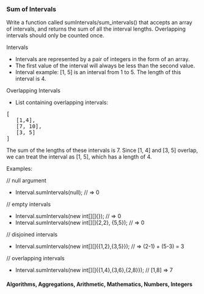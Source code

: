 ### Sum of Intervals

<p> Write a function called sumIntervals/sum_intervals() that accepts an array of intervals, and returns the sum of all the interval lengths. Overlapping intervals should only be counted once.

<p> Intervals

- Intervals are represented by a pair of integers in the form of an array. 
- The first value of the interval will always be less than the second value.
- Interval example: [1, 5] is an interval from 1 to 5. The length of this interval is 4.

<p> Overlapping Intervals

- List containing overlapping intervals:
<pre>
[
   [1,4],
   [7, 10],
   [3, 5]
]
</pre>

<p> The sum of the lengths of these intervals is 7. Since [1, 4] and [3, 5] overlap, we can treat the interval as [1, 5], which has a length of 4.

<p> Examples:

// null argument
- Interval.sumIntervals(null);  // => 0

// empty intervals
- Interval.sumIntervals(new int[][]{});  // => 0
- Interval.sumIntervals(new int[][]{2,2}, {5,5});  // => 0

// disjoined intervals
- Interval.sumIntervals(new int[][]{{1,2},{3,5}});  // => (2-1) + (5-3) = 3

// overlapping intervals
- Interval.sumIntervals(new int[][]{{1,4},{3,6},{2,8}});  // [1,8] => 7

#### Algorithms, Aggregations, Arithmetic, Mathematics, Numbers, Integers

